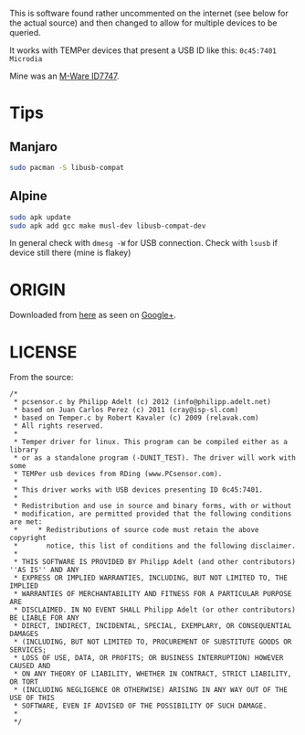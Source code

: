 This is software found rather uncommented on the internet (see below for the actual source)
and then changed to allow for multiple devices to be queried.

It works with TEMPer devices that present a USB ID like this: `0c45:7401 Microdia`

Mine was an [M-Ware ID7747](http://www.m-ware.de/m-ware-usb-thermometer-40--120-c-emailbenachrichtigung-id7747/a-7747/).

# Tips

## Manjaro 

``` bash 
sudo pacman -S libusb-compat
```

## Alpine

``` bash
sudo apk update 
sudo apk add gcc make musl-dev libusb-compat-dev
``` 

In general check with `dmesg -W` for USB connection. Check with `lsusb` 
if device still there (mine is flakey)


# ORIGIN

Downloaded from [here](http://www.isp-sl.com/pcsensor-1.0.0.tgz)
as seen on [Google+](https://plus.google.com/105569853186899442987/posts/N9T7xAjEtyF).

# LICENSE

From the source:

	/*
	 * pcsensor.c by Philipp Adelt (c) 2012 (info@philipp.adelt.net)
	 * based on Juan Carlos Perez (c) 2011 (cray@isp-sl.com)
	 * based on Temper.c by Robert Kavaler (c) 2009 (relavak.com)
	 * All rights reserved.
	 *
	 * Temper driver for linux. This program can be compiled either as a library
	 * or as a standalone program (-DUNIT_TEST). The driver will work with some
	 * TEMPer usb devices from RDing (www.PCsensor.com).
	 *
	 * This driver works with USB devices presenting ID 0c45:7401.
	 *
	 * Redistribution and use in source and binary forms, with or without
	 * modification, are permitted provided that the following conditions are met:
	 *     * Redistributions of source code must retain the above copyright
	 *       notice, this list of conditions and the following disclaimer.
	 * 
	 * THIS SOFTWARE IS PROVIDED BY Philipp Adelt (and other contributors) ''AS IS'' AND ANY
	 * EXPRESS OR IMPLIED WARRANTIES, INCLUDING, BUT NOT LIMITED TO, THE IMPLIED
	 * WARRANTIES OF MERCHANTABILITY AND FITNESS FOR A PARTICULAR PURPOSE ARE
	 * DISCLAIMED. IN NO EVENT SHALL Philipp Adelt (or other contributors) BE LIABLE FOR ANY
	 * DIRECT, INDIRECT, INCIDENTAL, SPECIAL, EXEMPLARY, OR CONSEQUENTIAL DAMAGES
	 * (INCLUDING, BUT NOT LIMITED TO, PROCUREMENT OF SUBSTITUTE GOODS OR SERVICES;
	 * LOSS OF USE, DATA, OR PROFITS; OR BUSINESS INTERRUPTION) HOWEVER CAUSED AND
	 * ON ANY THEORY OF LIABILITY, WHETHER IN CONTRACT, STRICT LIABILITY, OR TORT
	 * (INCLUDING NEGLIGENCE OR OTHERWISE) ARISING IN ANY WAY OUT OF THE USE OF THIS
	 * SOFTWARE, EVEN IF ADVISED OF THE POSSIBILITY OF SUCH DAMAGE.
	 * 
	 */

